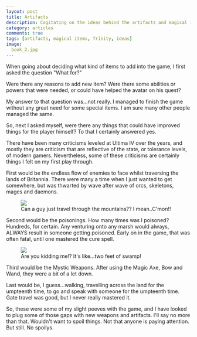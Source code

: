 ```yaml
---
layout: post
title: Artifacts
description: Cogitating on the ideas behind the artifacts and magical items included in 'Advent of the Trinity'.'
category: articles
comments: true
tags: [artifacts, magical items, Trinity, ideas]
image:
  book_2.jpg
---
```


When going about deciding what kind of items to add into the game, I first asked the question "What for?"

Were there any reasons to add new item? Were there some abilities or powers that were needed, or could have helped the avatar on his quest?

My answer to that question was...not really. I managed to finish the game without any great need for some special items. I am sure many other people managed the same.

So, next I asked myself, were there any things that could have improved things for the player himself? To that I certainly answered yes. 

There have been many criticisms leveled at Ultima IV over the years, and mostly they are criticism that are reflective of the state, or tolerance levels, of modern gamers. Nevertheless, some of these criticisms are certainly things I felt on my first play through.

First would be the endless flow of enemies to face whilst traversing the lands of Britannia. There were many a time when I just wanted to get somewhere, but was thwarted by wave after wave of orcs, skeletons, mages and daemons.

<figure>
	<img class="ScrollRev" data-tilt src="/ultima-IV-trinity/images/chased.jpg" />
	<figcaption>Can a guy just travel through the mountains?? I mean..C'mon!!</figcaption>
</figure>

Second would be the poisonings. How many times was I poisoned? Hundreds, for certain. Any venturing onto any marsh would always, ALWAYS result in someone getting poisoned. Early on in the game, that was often fatal, until one mastered the cure spell.

<figure>
	<img class="ScrollRev" data-tilt src="/ultima-IV-trinity/images/poisoned.jpg" />
	<figcaption>Are you kidding me!? It's like...two feet of swamp!</figcaption>
</figure>

Third would be the Mystic Weapons. After using the Magic Axe, Bow and Wand, they were a bit of a let down.

Last would be, I guess...walking, travelling across the land for the umpteenth time, to go and speak with someone for the umpteenth time. Gate travel was good, but I never really mastered it.

So, these were some of my slight peeves with the game, and I have looked to plug some of those gaps with new weapons and artifacts. I'll say no more than that. Wouldn't want to spoil things. Not that anyone is paying attention. But still. No spoilys.

